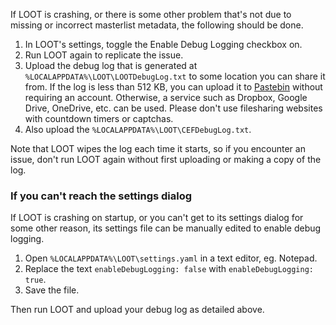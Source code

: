 If LOOT is crashing, or there is some other problem that's not due to missing or incorrect masterlist metadata, the following should be done.

1. In LOOT's settings, toggle the Enable Debug Logging checkbox on.
2. Run LOOT again to replicate the issue.
3. Upload the debug log that is generated at `%LOCALAPPDATA%\LOOT\LOOTDebugLog.txt` to some location you can share it from. If the log is less than 512 KB, you can upload it to [Pastebin](http://pastebin.com/) without requiring an account. Otherwise, a service such as Dropbox, Google Drive, OneDrive, etc. can be used. Please don't use filesharing websites with countdown timers or captchas.
4. Also upload the `%LOCALAPPDATA%\LOOT\CEFDebugLog.txt`.

Note that LOOT wipes the log each time it starts, so if you encounter an issue, don't run LOOT again without first uploading or making a copy of the log.

### If you can't reach the settings dialog

If LOOT is crashing on startup, or you can't get to its settings dialog for some other reason, its settings file can be manually edited to enable debug logging.

1. Open `%LOCALAPPDATA%\LOOT\settings.yaml` in a text editor, eg. Notepad.
2. Replace the text `enableDebugLogging: false` with `enableDebugLogging: true`.
3. Save the file.

Then run LOOT and upload your debug log as detailed above.